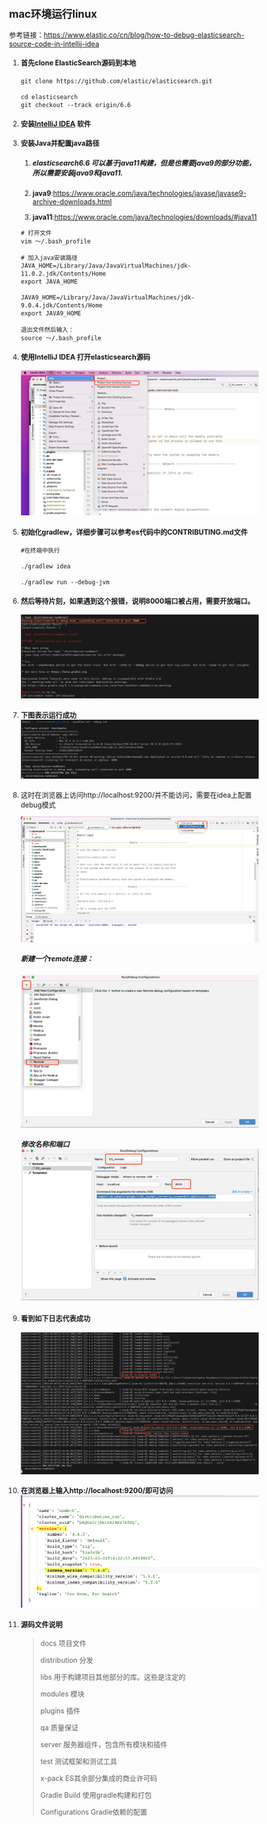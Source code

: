 ## mac环境运行linux

参考链接：https://www.elastic.co/cn/blog/how-to-debug-elasticsearch-source-code-in-intellij-idea

1. #### 首先clone ElasticSearch源码到本地

   ```
   git clone https://github.com/elastic/elasticsearch.git
   
   cd elasticsearch 
   git checkout --track origin/6.6
   ```

2. #### 安装[IntelliJ IDEA](https://www.jetbrains.com/idea/) 软件

3. #### 安装Java并配置java路径

   1. ##### **elasticsearch6.6 可以基于java11构建，但是也需要java9的部分功能，所以需要安装java9和java11.**

   2. **java9**:https://www.oracle.com/java/technologies/javase/javase9-archive-downloads.html

   3. **java11**:https://www.oracle.com/java/technologies/downloads/#java11

   ```shell
   # 打开文件
   vim ～/.bash_profile
   
   # 加入java安装路径
   JAVA_HOME=/Library/Java/JavaVirtualMachines/jdk-11.0.2.jdk/Contents/Home 
   export JAVA_HOME
   
   JAVA9_HOME=/Library/Java/JavaVirtualMachines/jdk-9.0.4.jdk/Contents/Home 
   export JAVA9_HOME
   
   退出文件然后输入：
   source ～/.bash_profile
   ```

4. #### 使用IntelliJ IDEA 打开elasticsearch源码

   ![image-20230302230200602](mac/images/image-20230302230200602.png)

5. #### 初始化gradlew，详细步骤可以参考es代码中的CONTRIBUTING.md文件

   ```shell
   #在终端中执行
   
   ./gradlew idea
   
   ./gradlew run --debug-jvm
   ```

6. #### 然后等待片刻，如果遇到这个报错，说明**8000**端口被占用，需要开放端口。

   ![image-20230302222745201](mac/images/image-20230302222745201.png)

7. #### 下图表示运行成功	![image-20230302223411391](mac/images/image-20230302223411391.png)

8. 这时在浏览器上访问http://localhost:9200/并不能访问，需要在idea上配置debug模式

   ![image-20230302225150362](mac/images/image-20230302225150362.png)

   ##### 新建一个remote连接：

   ![image-20230302225220938](mac/images/image-20230302225220938.png)

   ##### 修改名称和端口![image-20230302225315563](mac/images/image-20230302225315563.png)

9. #### 看到如下日志代表成功

   ![image-20230302225612172](mac/images/image-20230302225612172.png)

10. #### 在浏览器上输入http://localhost:9200/即可访问![image-20230302231400414](mac/images/image-20230302231400414.png)

11. #### 源码文件说明

    >docs 项目文件
    >
    >distribution 分发
    >
    >libs 用于构建项目其他部分的库。这些是注定的
    >
    >modules 模块
    >
    >plugins 插件
    >
    >qa 	质量保证
    >
    >server	服务器组件，包含所有模块和插件
    >
    >test	测试框架和测试工具
    >
    >x-pack	ES其余部分集成的商业许可码
    >
    >Gradle Build 	使用gradle构建和打包
    >
    >Configurations	Gradle依赖的配置	